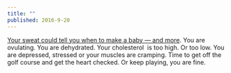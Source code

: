 ```yaml
---
title: ""
published: 2016-9-20
---
```


<a href="https://www.washingtonpost.com/news/business/wp/2016/09/19/your-sweat-could-tell-you-when-to-make-a-baby-and-more/?tid=sm_tw" target="_blank">Your sweat could tell you when to make a baby — and more</a>. You are ovulating. You are dehydrated. Your cholesterol  is too high. Or too low. You are depressed, stressed or your muscles are cramping. Time to get off the golf course and get the heart checked. Or keep playing, you are fine.


